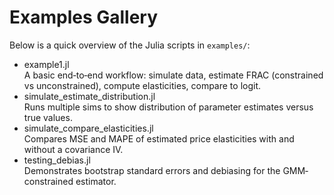 # Examples Gallery

Below is a quick overview of the Julia scripts in `examples/`:

- example1.jl  
  A basic end‑to‑end workflow: simulate data, estimate FRAC (constrained vs unconstrained), compute elasticities, compare to logit.  
- simulate_estimate_distribution.jl  
  Runs multiple sims to show distribution of parameter estimates versus true values.  
- simulate_compare_elasticities.jl  
  Compares MSE and MAPE of estimated price elasticities with and without a covariance IV.  
- testing_debias.jl  
  Demonstrates bootstrap standard errors and debiasing for the GMM‐constrained estimator.  